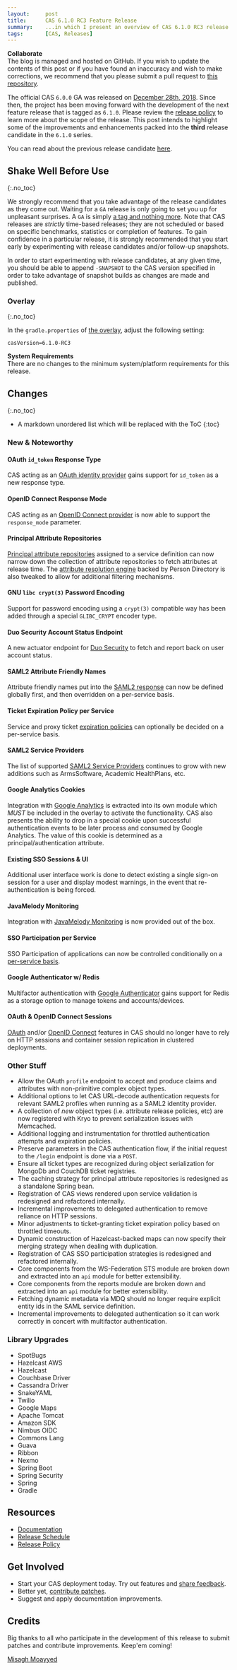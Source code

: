 ```yaml
---
layout:     post
title:      CAS 6.1.0 RC3 Feature Release
summary:    ...in which I present an overview of CAS 6.1.0 RC3 release.
tags:       [CAS, Releases]
---
```


<!-- <div class="alert alert-danger">
  <strong>WATCH OUT!</strong><br/>This post is not official yet and may be heavily edited as CAS development makes progress. <a href="https://apereo.github.io/feed.xml">Watch</a> for further updates.
</div> -->

<div class="alert alert-success">
  <strong>Collaborate</strong><br/>The blog is managed and hosted on GitHub. If you wish to update the contents of this post or if you have found an inaccuracy and wish to make corrections, we recommend that you please submit a pull request to <a href="https://github.com/apereo/apereo.github.io">this repository</a>.
</div>

The official CAS `6.0.0` GA was released on [December 28th, 2018](https://github.com/apereo/cas/releases/tag/v6.0.0). Since then, the project has been moving forward with the development of the next feature release that is tagged as `6.1.0`. Please review the [release policy](https://apereo.github.io/cas/developer/Release-Policy.html) to learn more about the scope of the release. This post intends to highlight some of the improvements and enhancements packed into the **third** release candidate in the `6.1.0` series.

You can read about the previous release candidate [here](https://apereo.github.io/2019/03/01/610rc2-release/).

## Shake Well Before Use
{:.no_toc}

We strongly recommend that you take advantage of the release candidates as they come out. Waiting for a `GA` release is only going to set you up for unpleasant surprises. A `GA` is simply [a tag and nothing more](https://apereo.github.io/2017/03/08/the-myth-of-ga-rel/). Note that CAS releases are *strictly* time-based releases; they are not scheduled or based on specific benchmarks, statistics or completion of features. To gain confidence in a particular release, it is strongly recommended that you start early by experimenting with release candidates and/or follow-up snapshots.

In order to start experimenting with release candidates, at any given time, you should be able to append `-SNAPSHOT` to the CAS version specified in order to take advantage of snapshot builds as changes are made and published.

### Overlay
{:.no_toc}

In the `gradle.properties` of [the overlay](https://github.com/apereo/cas-overlay-template), adjust the following setting:

```properties
casVersion=6.1.0-RC3
```

<div class="alert alert-info">
  <strong>System Requirements</strong><br/>There are no changes to the minimum system/platform requirements for this release.
</div>

## Changes
{:.no_toc}

* A markdown unordered list which will be replaced with the ToC
{:toc}

### New & Noteworthy

#### OAuth `id_token` Response Type

CAS acting as an [OAuth identity provider](https://apereo.github.io/cas/development/installation/OAuth-OpenId-Authentication.html) gains support for `id_token` as a new response type.

#### OpenID Connect Response Mode

CAS acting as an [OpenID Connect provider](https://apereo.github.io/cas/development/installation/OIDC-Authentication.html) is now able to support the `response_mode` parameter.

#### Principal Attribute Repositories 

[Principal attribute repositories](https://apereo.github.io/cas/development/integration/Attribute-Release-Caching.html) assigned to a service definition can now narrow down the collection of attribute repositories to fetch attributes at release time. The [attribute resolution engine](https://apereo.github.io/cas/development/integration/Attribute-Resolution.html) backed by Person Directory is also tweaked to allow for additional filtering mechanisms.

#### GNU `libc crypt(3)` Password Encoding

Support for password encoding using a `crypt(3)` compatible way has been added through a special `GLIBC_CRYPT` encoder type.

#### Duo Security Account Status Endpoint

A new actuator endpoint for [Duo Security](https://apereo.github.io/cas/development/mfa/DuoSecurity-Authentication.html) to 
fetch and report back on user account status.

#### SAML2 Attribute Friendly Names

Attribute friendly names put into the [SAML2 response](https://apereo.github.io/cas/development/installation/Configuring-SAML2-Authentication.html) can now be defined globally first, and then overridden on a per-service basis. 

#### Ticket Expiration Policy per Service

Service and proxy ticket [expiration policies](https://apereo.github.io/cas/development/ticketing/Configuring-Ticket-Expiration-Policy.html) can optionally be decided on a per-service basis.

#### SAML2 Service Providers

The list of supported [SAML2 Service Providers](https://apereo.github.io/cas/development/integration/Configuring-SAML-SP-Integrations.html) continues to grow
with new additions such as ArmsSoftware, Academic HealthPlans, etc.

#### Google Analytics Cookies

Integration with [Google Analytics](https://apereo.github.io/cas/development/integration/Configuring-Google-Analytics.html) is extracted into its own module which *MUST* be included in the overlay to activate the functionality. CAS also presents the ability to drop in a special cookie upon successful authentication events to be later process and consumed by Google Analytics. The value of this cookie is determined as a principal/authentication attribute.

#### Existing SSO Sessions & UI

Additional user interface work is done to detect existing a single sign-on session for a user and display modest warnings, in the event that
re-authentication is being forced.

#### JavaMelody Monitoring

Integration with [JavaMelody Monitoring](https://apereo.github.io/cas/development/monitoring/Configuring-Monitoring-JavaMelody.html) 
is now provided out of the box.

#### SSO Participation per Service

SSO Participation of applications can now be controlled conditionally 
on a [per-service basis](https://apereo.github.io/cas/development/installation/Configuring-SSO-Session-Cookie.html).

#### Google Authenticator w/ Redis

Multifactor authentication with [Google Authenticator](https://apereo.github.io/cas/development/mfa/GoogleAuthenticator-Authentication.html)
gains support for Redis as a storage option to manage tokens and accounts/devices.

#### OAuth & OpenID Connect Sessions

[OAuth](https://apereo.github.io/cas/development/installation/OAuth-OpenId-Authentication.html) and/or [OpenID Connect](https://apereo.github.io/cas/development/protocol/OIDC-Protocol.html) features in CAS should no longer have to rely on HTTP sessions and container session replication in clustered deployments. 

### Other Stuff

- Allow the OAuth `profile` endpoint to accept and produce claims and attributes with non-primitive complex object types.
- Additional options to let CAS URL-decode authentication requests for relevant SAML2 profiles when running as a SAML2 identity provider.
- A collection of *new* object types (i.e. attribute release policies, etc) are now registered with Kryo to prevent serialization issues with Memcached.
- Additional logging and instrumentation for throttled authentication attempts and expiration policies.
- Preserve parameters in the CAS authentication flow, if the initial request to the `/login` endpoint is done via a `POST`. 
- Ensure all ticket types are recognized during object serialization for MongoDb and CouchDB ticket registries.
- The caching strategy for principal attribute repositories is redesigned as a standalone Spring bean.
- Registration of CAS views rendered upon service validation is redesigned and refactored internally.
- Incremental improvements to delegated authentication to remove reliance on HTTP sessions.
- Minor adjustments to ticket-granting ticket expiration policy based on throttled timeouts.
- Dynamic construction of Hazelcast-backed maps can now specify their merging strategy when dealing with duplication.
- Registration of CAS SSO participation strategies is redesigned and refactored internally.
- Core components from the WS-Federation STS module are broken down and extracted into an `api` module for better extensibility. 
- Core components from the reports module are broken down and extracted into an `api` module for better extensibility.
- Fetching dynamic metadata via MDQ should no longer require explicit entity ids in the SAML service definition. 
- Incremental improvements to delegated authentication so it can work correctly in concert with multifactor authentication.

### Library Upgrades

- SpotBugs
- Hazelcast AWS
- Hazelcast
- Couchbase Driver
- Cassandra Driver
- SnakeYAML
- Twilio
- Google Maps
- Apache Tomcat
- Amazon SDK
- Nimbus OIDC
- Commons Lang
- Guava
- Ribbon
- Nexmo
- Spring Boot
- Spring Security
- Spring
- Gradle

## Resources

- [Documentation](https://apereo.github.io/cas/development/)
- [Release Schedule](https://github.com/apereo/cas/milestones)
- [Release Policy](https://apereo.github.io/cas/developer/Release-Policy.html)

## Get Involved

- Start your CAS deployment today. Try out features and [share feedback](https://apereo.github.io/cas/Mailing-Lists.html).
- Better yet, [contribute patches](https://apereo.github.io/cas/developer/Contributor-Guidelines.html).
- Suggest and apply documentation improvements.

## Credits

Big thanks to all who participate in the development of this release to submit patches and contribute improvements. Keep'em coming!

[Misagh Moayyed](https://twitter.com/misagh84)
